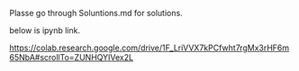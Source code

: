 
Plasse go through Soluntions.md for solutions.

below is ipynb link.

https://colab.research.google.com/drive/1F_LriVVX7kPCfwht7rgMx3rHF6m65NbA#scrollTo=ZUNHQYIVex2L
